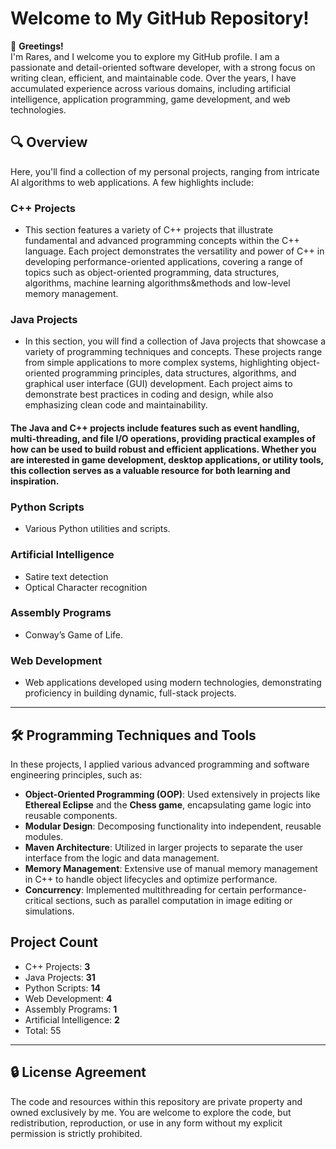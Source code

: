 # Welcome to My GitHub Repository! 

👋 **Greetings!**  
I'm Rares, and I welcome you to explore my GitHub profile. I am a passionate and detail-oriented software developer, with a strong focus on writing clean, efficient, and maintainable code. Over the years, I have accumulated experience across various domains, including artificial intelligence, application programming, game development, and web technologies.  

## 🔍 Overview

Here, you'll find a collection of my personal projects, ranging from intricate AI algorithms to web applications. A few highlights include:

### C++ Projects
- This section features a variety of C++ projects that illustrate fundamental and advanced programming concepts within the C++ language. Each project demonstrates the versatility and power of C++ in developing performance-oriented applications, covering a range of topics such as object-oriented programming, data structures, algorithms, machine learning algorithms&methods and low-level memory management.

### Java Projects
- In this section, you will find a collection of Java projects that showcase a variety of programming techniques and concepts. These projects range from simple applications to more complex systems, highlighting object-oriented programming principles, data structures, algorithms, and graphical user interface (GUI) development. Each project aims to demonstrate best practices in coding and design, while also emphasizing clean code and maintainability. 
  
#### The Java and C++ projects include features such as event handling, multi-threading, and file I/O operations, providing practical examples of how can be used to build robust and efficient applications. Whether you are interested in game development, desktop applications, or utility tools, this collection serves as a valuable resource for both learning and inspiration.

### Python Scripts
- Various Python utilities and scripts.

### Artificial Intelligence
- Satire text detection
- Optical Character recognition

### Assembly Programs
- Conway’s Game of Life.

### Web Development
- Web applications developed using modern technologies, demonstrating proficiency in building dynamic, full-stack projects.

---

## 🛠 Programming Techniques and Tools

In these projects, I applied various advanced programming and software engineering principles, such as:

- **Object-Oriented Programming (OOP)**: Used extensively in projects like **Ethereal Eclipse** and the **Chess game**, encapsulating game logic into reusable components.
- **Modular Design**: Decomposing functionality into independent, reusable modules.
- **Maven Architecture**: Utilized in larger projects to separate the user interface from the logic and data management.
- **Memory Management**: Extensive use of manual memory management in C++ to handle object lifecycles and optimize performance.
- **Concurrency**: Implemented multithreading for certain performance-critical sections, such as parallel computation in image editing or simulations.

## Project Count  
- C++ Projects: **3**  
- Java Projects: **31**  
- Python Scripts: **14**  
- Web Development: **4**  
- Assembly Programs: **1**  
- Artificial Intelligence: **2**
- Total: 55

---

## 🔒 License Agreement  
The code and resources within this repository are private property and owned exclusively by me. You are welcome to explore the code, but redistribution, reproduction, or use in any form without my explicit permission is strictly prohibited.
